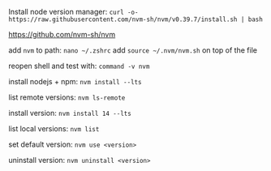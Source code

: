 Install node version manager:
`curl -o- https://raw.githubusercontent.com/nvm-sh/nvm/v0.39.7/install.sh | bash`

<https://github.com/nvm-sh/nvm>

add `nvm` to path: `nano ~/.zshrc`
add `source ~/.nvm/nvm.sh` on top of the file

reopen shell and test with: `command -v nvm`

install nodejs + npm: `nvm install --lts`

list remote versions: `nvm ls-remote`

install version: `nvm install 14 --lts`

list local versions: `nvm list`

set default version: `nvm use <version>`

uninstall version: `nvm uninstall <version>`
